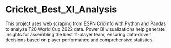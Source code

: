 # Cricket_Best_XI_Analysis
This project uses web scraping from ESPN Cricinfo with Python and Pandas to analyze T20 World Cup 2022 data. Power BI visualizations help generate insights for assembling the best 11-player team, ensuring data-driven decisions based on player performance and comprehensive statistics.
